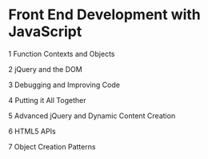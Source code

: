 Front End Development with JavaScript
============================================

1	Function Contexts and Objects

2	jQuery and the DOM

3	Debugging and Improving Code

4	Putting it All Together

5	Advanced jQuery and Dynamic Content Creation

6	HTML5 APIs

7	Object Creation Patterns
